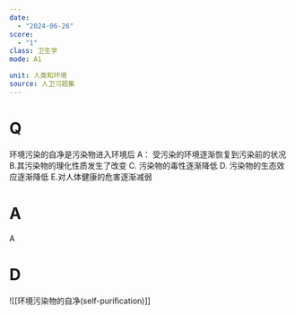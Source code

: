 ```yaml
---
date:
  - "2024-06-26"
score:
  - "1"
class: 卫生学
mode: A1

unit: 人类和环境
source: 人卫习题集
---
```



# Q
环境污染的自净是污染物进入环境后
A： 受污染的环境逐渐恢复到污染前的状况
B.其污染物的理化性质发生了改变
C. 污染物的毒性逐渐降低
D. 污染物的生态效应逐渐降低
E.对人体健康的危害逐渐减弱

# A

A


# D
![[环境污染物的自净(self-purification)]]